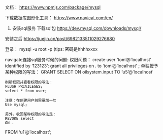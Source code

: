 文档： https://www.npmjs.com/package/mysql

下载数据库图形化工具： https://www.navicat.com/en/

1. 安装sql服务
下载sql包 https://dev.mysql.com/downloads/mysql/


安装之后 https://juejin.cn/post/6982133511029276680

登录： mysql -u root -p
(tips: 密码是hhhhxxxx

navigate连接sql服务时候的问题: 
 权限问题：
    create user ‘tom’@’localhost’ identified by ‘123123’;
    grant all privileges on *.* to ‘tom’@’localhost’ ;
  单独授予某种权限的写法：
    GRANT SELECT
    ON oilsystem.input
    TO ‘u5’@’localhost’

    刷新权限并查看权限的写法：
    FLUSH PRIVILEGES;
    select * from user;

    注意：在创建用户前需要加一句
    Use mysql;

    另外，收回某种权限的写法是：
    REVOKE select
    ON .
FROM ‘u1’@’localhost’;